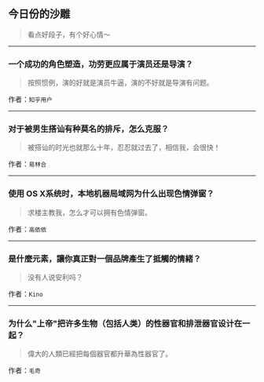## 今日份的沙雕

> 看点好段子，有个好心情～


 
---

### 一个成功的角色塑造，功劳更应属于演员还是导演？

> 按照惯例，演的好就是演员牛逼，演的不好就是导演有问题。


作者：`知乎用户`

---

### 对于被男生搭讪有种莫名的排斥，怎么克服？

> 被搭讪的时光也就那么十年，忍忍就过去了，相信我，会很快！


作者：`易林合`

---

### 使用 OS X系统时，本地机器局域网为什么出现色情弹窗？

> 求楼主教我，怎么才可以拥有色情弹窗。


作者：`高依依`

---

### 是什麼元素，讓你真正對一個品牌產生了抵觸的情緒？

> 没有人说安利吗？


作者：`Kino`

---

### 为什么"上帝"把许多生物（包括人类）的性器官和排泄器官设计在一起？

> 偉大的人類已經把每個器官都升華為性器官了。


作者：`毛奇`